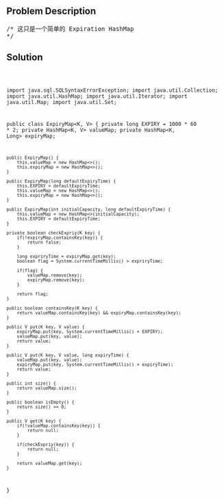 <!--
<style>
  body { font-family: Arial, sans-serif; }
  .container { max-width: 200px; margin: 0 auto; padding: 10px; }
  .comment-block { background-color: #f9f9f9; padding: 10px; border-left: 5px solid #ccc; width: 200px; margin: 20px auto; overflow-wrap: break-word; white-space: pre-wrap; }
  .code-block { background-color: #f4f4f4; padding: 10px; border: 1px solid #ddd; width: 50%; margin: 20px auto; overflow-wrap: break-word; white-space: pre-wrap; }
</style>
-->

<div class='container'>
<h2>Problem Description</h2>
<div class='comment-block'>
<pre>
/* 这只是一个简单的 Expiration HashMap
*/
</pre>
</div>

<h2>Solution</h2>
<div class='code-block'>
<pre><code class='language-java'>

import java.sql.SQLSyntaxErrorException;
import java.util.Collection;
import java.util.HashMap;
import java.util.Iterator;
import java.util.Map;
import java.util.Set;

public class ExpiryMap<K, V> {
    private long EXPIRY = 1000 * 60 * 2;
    private HashMap<K, V> valueMap;
    private HashMap<K, Long> expiryMap;

    public ExpiryMap() {
        this.valueMap = new HashMap<>();
        this.expiryMap = new HashMap<>();
    }

    public ExpiryMap(long defaultExpiryTime) {
        this.EXPIRY = defaultExpiryTime;
        this.valueMap = new HashMap<>();
        this.expiryMap = new HashMap<>();
    }

    public ExpiryMap(int initialCapacity, long defaultExpiryTime) {
        this.valueMap = new HashMap<>(initialCapacity);
        this.EXPIRY = defaultExpiryTime;
    }

    private boolean checkExpriy(K key) {
        if(!expiryMap.containsKey(key)) {
            return false;
        }

        long expriryTime = expiryMap.get(key);
        boolean flag = System.currentTimeMillis() > expriryTime;

        if(flag) {
            valueMap.remove(key);
            expiryMap.remove(key);
        }

        return flag;
    }

    public boolean containsKey(K key) {
        return valueMap.containsKey(key) && expiryMap.containsKey(key);
    }

    public V put(K key, V value) {
        expiryMap.put(key, System.currentTimeMillis() + EXPIRY);
        valueMap.put(key, value);
        return value;
    }

    public V put(K key, V value, long expiryTime) {
        valueMap.put(key, value);
        expiryMap.put(key, System.currentTimeMillis() + expiryTime);
        return value;
    }

    public int size() {
        return valueMap.size();
    }

    public boolean isEmpty() {
        return size() == 0;
    }

    public V get(K key) {
        if(!valueMap.containsKey(key)) {
            return null;
        }

        if(checkExpriy(key)) {
            return null;
        }

        return valueMap.get(key);
    }
}</code></pre>
</div>
</div>
